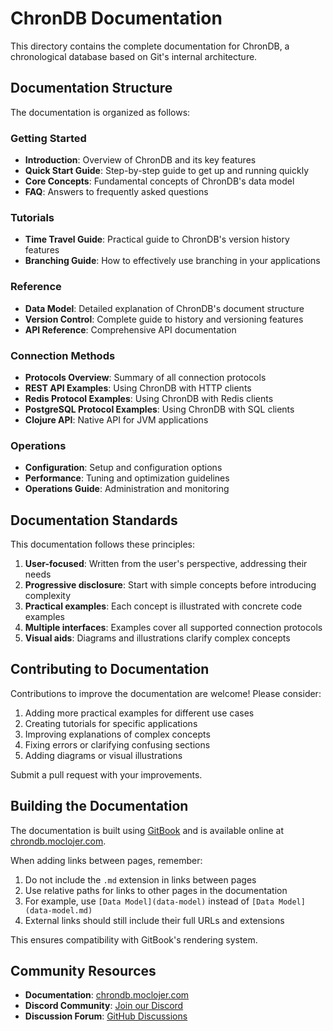 # ChronDB Documentation

This directory contains the complete documentation for ChronDB, a chronological database based on Git's internal architecture.

## Documentation Structure

The documentation is organized as follows:

### Getting Started

- **Introduction**: Overview of ChronDB and its key features
- **Quick Start Guide**: Step-by-step guide to get up and running quickly
- **Core Concepts**: Fundamental concepts of ChronDB's data model
- **FAQ**: Answers to frequently asked questions

### Tutorials

- **Time Travel Guide**: Practical guide to ChronDB's version history features
- **Branching Guide**: How to effectively use branching in your applications

### Reference

- **Data Model**: Detailed explanation of ChronDB's document structure
- **Version Control**: Complete guide to history and versioning features
- **API Reference**: Comprehensive API documentation

### Connection Methods

- **Protocols Overview**: Summary of all connection protocols
- **REST API Examples**: Using ChronDB with HTTP clients
- **Redis Protocol Examples**: Using ChronDB with Redis clients
- **PostgreSQL Protocol Examples**: Using ChronDB with SQL clients
- **Clojure API**: Native API for JVM applications

### Operations

- **Configuration**: Setup and configuration options
- **Performance**: Tuning and optimization guidelines
- **Operations Guide**: Administration and monitoring

## Documentation Standards

This documentation follows these principles:

1. **User-focused**: Written from the user's perspective, addressing their needs
2. **Progressive disclosure**: Start with simple concepts before introducing complexity
3. **Practical examples**: Each concept is illustrated with concrete code examples
4. **Multiple interfaces**: Examples cover all supported connection protocols
5. **Visual aids**: Diagrams and illustrations clarify complex concepts

## Contributing to Documentation

Contributions to improve the documentation are welcome! Please consider:

1. Adding more practical examples for different use cases
2. Creating tutorials for specific applications
3. Improving explanations of complex concepts
4. Fixing errors or clarifying confusing sections
5. Adding diagrams or visual illustrations

Submit a pull request with your improvements.

## Building the Documentation

The documentation is built using [GitBook](https://www.gitbook.com/) and is available online at [chrondb.moclojer.com](https://chrondb.moclojer.com/).

When adding links between pages, remember:

1. Do not include the `.md` extension in links between pages
2. Use relative paths for links to other pages in the documentation
3. For example, use `[Data Model](data-model)` instead of `[Data Model](data-model.md)`
4. External links should still include their full URLs and extensions

This ensures compatibility with GitBook's rendering system.

## Community Resources

- **Documentation**: [chrondb.moclojer.com](https://chrondb.moclojer.com/)
- **Discord Community**: [Join our Discord](https://discord.com/channels/1099017682487087116/1353399752636497992)
- **Discussion Forum**: [GitHub Discussions](https://github.com/moclojer/chrondb/discussions)
